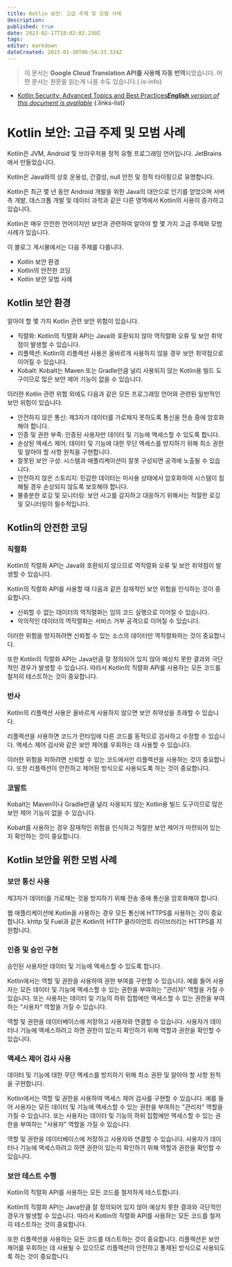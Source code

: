 ```yaml
---
title: Kotlin 보안: 고급 주제 및 모범 사례
description: 
published: true
date: 2023-02-17T18:02:02.230Z
tags: 
editor: markdown
dateCreated: 2023-01-30T06:54:33.324Z
---
```


> 이 문서는 **Google Cloud Translation API를 사용해 자동 번역**되었습니다.
어떤 문서는 원문을 읽는게 나을 수도 있습니다.{.is-info}
- [Kotlin Security: Advanced Topics and Best Practices***English** version of this document is available*](/en/Knowledge-base/Kotlin/kotlin-security-advanced-topics-and-best-practices)
{.links-list}


# Kotlin 보안: 고급 주제 및 모범 사례

Kotlin은 JVM, Android 및 브라우저용 정적 유형 프로그래밍 언어입니다. JetBrains에서 만들었습니다.

Kotlin은 Java와의 상호 운용성, 간결성, null 안전 및 정적 타이핑으로 유명합니다.

Kotlin은 최근 몇 년 동안 Android 개발을 위한 Java의 대안으로 인기를 얻었으며 서버 측 개발, 데스크톱 개발 및 데이터 과학과 같은 다른 영역에서 Kotlin의 사용이 증가하고 있습니다.

Kotlin은 매우 안전한 언어이지만 보안과 관련하여 알아야 할 몇 가지 고급 주제와 모범 사례가 있습니다.

이 블로그 게시물에서는 다음 주제를 다룹니다.

- Kotlin 보안 환경
- Kotlin의 안전한 코딩
- Kotlin 보안 모범 사례

## Kotlin 보안 환경

알아야 할 몇 가지 Kotlin 관련 보안 위험이 있습니다.

- 직렬화: Kotlin의 직렬화 API는 Java와 호환되지 않아 역직렬화 오류 및 보안 취약점이 발생할 수 있습니다.
- 리플렉션: Kotlin의 리플렉션 사용은 올바르게 사용하지 않을 경우 보안 취약점으로 이어질 수 있습니다.
- Kobalt: Kobalt는 Maven 또는 Gradle만큼 널리 사용되지 않는 Kotlin용 빌드 도구이므로 많은 보안 제어 기능이 없을 수 있습니다.

이러한 Kotlin 관련 위험 외에도 다음과 같은 모든 프로그래밍 언어와 관련된 일반적인 보안 위험이 있습니다.

- 안전하지 않은 통신: 제3자가 데이터를 가로채지 못하도록 통신을 전송 중에 암호화해야 합니다.
- 인증 및 권한 부족: 인증된 사용자만 데이터 및 기능에 액세스할 수 있도록 합니다.
- 손상된 액세스 제어: 데이터 및 기능에 대한 무단 액세스를 방지하기 위해 최소 권한 및 알아야 할 사항 원칙을 구현합니다.
- 잘못된 보안 구성: 시스템과 애플리케이션이 잘못 구성되면 공격에 노출될 수 있습니다.
- 안전하지 않은 스토리지: 민감한 데이터는 미사용 상태에서 암호화하여 시스템이 침해될 경우 손상되지 않도록 보호해야 합니다.
- 불충분한 로깅 및 모니터링: 보안 사고를 감지하고 대응하기 위해서는 적절한 로깅 및 모니터링이 필수적입니다.

## Kotlin의 안전한 코딩

### 직렬화

Kotlin의 직렬화 API는 Java와 호환되지 않으므로 역직렬화 오류 및 보안 취약점이 발생할 수 있습니다.

Kotlin의 직렬화 API를 사용할 때 다음과 같은 잠재적인 보안 위험을 인식하는 것이 중요합니다.

- 신뢰할 수 없는 데이터의 역직렬화는 임의 코드 실행으로 이어질 수 있습니다.
- 악의적인 데이터의 역직렬화는 서비스 거부 공격으로 이어질 수 있습니다.

이러한 위험을 방지하려면 신뢰할 수 있는 소스의 데이터만 역직렬화하는 것이 중요합니다.

또한 Kotlin의 직렬화 API는 Java만큼 잘 정의되어 있지 않아 예상치 못한 결과와 극단적인 경우가 발생할 수 있습니다. 따라서 Kotlin의 직렬화 API를 사용하는 모든 코드를 철저히 테스트하는 것이 중요합니다.

### 반사

Kotlin의 리플렉션 사용은 올바르게 사용하지 않으면 보안 취약성을 초래할 수 있습니다.

리플렉션을 사용하면 코드가 런타임에 다른 코드를 동적으로 검사하고 수정할 수 있습니다. 액세스 제어 검사와 같은 보안 제어를 우회하는 데 사용할 수 있습니다.

이러한 위험을 피하려면 신뢰할 수 있는 코드에서만 리플렉션을 사용하는 것이 중요합니다. 또한 리플렉션이 안전하고 제어된 방식으로 사용되도록 하는 것이 중요합니다.

### 코발트

Kobalt는 Maven이나 Gradle만큼 널리 사용되지 않는 Kotlin용 빌드 도구이므로 많은 보안 제어 기능이 없을 수 있습니다.

Kobalt를 사용하는 경우 잠재적인 위험을 인식하고 적절한 보안 제어가 마련되어 있는지 확인하는 것이 중요합니다.

## Kotlin 보안을 위한 모범 사례

### 보안 통신 사용

제3자가 데이터를 가로채는 것을 방지하기 위해 전송 중에 통신을 암호화해야 합니다.

웹 애플리케이션에 Kotlin을 사용하는 경우 모든 통신에 HTTPS를 사용하는 것이 중요합니다. khttp 및 Fuel과 같은 Kotlin의 HTTP 클라이언트 라이브러리는 HTTPS를 지원합니다.

### 인증 및 승인 구현

승인된 사용자만 데이터 및 기능에 액세스할 수 있도록 합니다.

Kotlin에서는 역할 및 권한을 사용하여 권한 부여를 구현할 수 있습니다. 예를 들어 사용자는 모든 데이터 및 기능에 액세스할 수 있는 권한을 부여하는 "관리자" 역할을 가질 수 있습니다. 또는 사용자는 데이터 및 기능의 하위 집합에만 액세스할 수 있는 권한을 부여하는 "사용자" 역할을 가질 수 있습니다.

역할 및 권한을 데이터베이스에 저장하고 사용자와 연결할 수 있습니다. 사용자가 데이터나 기능에 액세스하려고 하면 권한이 있는지 확인하기 위해 역할과 권한을 확인할 수 있습니다.

### 액세스 제어 검사 사용

데이터 및 기능에 대한 무단 액세스를 방지하기 위해 최소 권한 및 알아야 할 사항 원칙을 구현합니다.

Kotlin에서는 역할 및 권한을 사용하여 액세스 제어 검사를 구현할 수 있습니다. 예를 들어 사용자는 모든 데이터 및 기능에 액세스할 수 있는 권한을 부여하는 "관리자" 역할을 가질 수 있습니다. 또는 사용자는 데이터 및 기능의 하위 집합에만 액세스할 수 있는 권한을 부여하는 "사용자" 역할을 가질 수 있습니다.

역할 및 권한을 데이터베이스에 저장하고 사용자와 연결할 수 있습니다. 사용자가 데이터나 기능에 액세스하려고 하면 권한이 있는지 확인하기 위해 역할과 권한을 확인할 수 있습니다.

### 보안 테스트 수행

Kotlin의 직렬화 API를 사용하는 모든 코드를 철저하게 테스트합니다.

Kotlin의 직렬화 API는 Java만큼 잘 정의되어 있지 않아 예상치 못한 결과와 극단적인 경우가 발생할 수 있습니다. 따라서 Kotlin의 직렬화 API를 사용하는 모든 코드를 철저히 테스트하는 것이 중요합니다.

또한 리플렉션을 사용하는 모든 코드를 테스트하는 것이 중요합니다. 리플렉션은 보안 제어를 우회하는 데 사용될 수 있으므로 리플렉션이 안전하고 통제된 방식으로 사용되도록 하는 것이 중요합니다.
